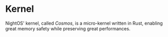 # Kernel

NightOS' kernel, called *Cosmos*, is a micro-kernel written in Rust, enabling great memory safety while preserving great performances.
